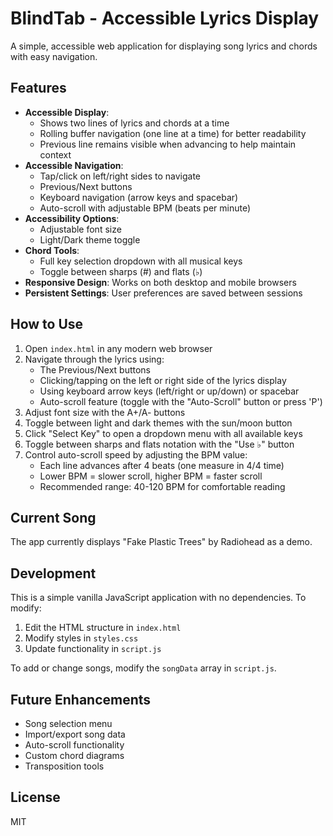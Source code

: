 # BlindTab - Accessible Lyrics Display

A simple, accessible web application for displaying song lyrics and chords with easy navigation.

## Features

- **Accessible Display**: 
  - Shows two lines of lyrics and chords at a time
  - Rolling buffer navigation (one line at a time) for better readability
  - Previous line remains visible when advancing to help maintain context
- **Accessible Navigation**: 
  - Tap/click on left/right sides to navigate
  - Previous/Next buttons
  - Keyboard navigation (arrow keys and spacebar)
  - Auto-scroll with adjustable BPM (beats per minute)
- **Accessibility Options**:
  - Adjustable font size
  - Light/Dark theme toggle
- **Chord Tools**:
  - Full key selection dropdown with all musical keys
  - Toggle between sharps (#) and flats (♭)
- **Responsive Design**: Works on both desktop and mobile browsers
- **Persistent Settings**: User preferences are saved between sessions

## How to Use

1. Open `index.html` in any modern web browser
2. Navigate through the lyrics using:
   - The Previous/Next buttons
   - Clicking/tapping on the left or right side of the lyrics display
   - Using keyboard arrow keys (left/right or up/down) or spacebar
   - Auto-scroll feature (toggle with the "Auto-Scroll" button or press 'P')
3. Adjust font size with the A+/A- buttons
4. Toggle between light and dark themes with the sun/moon button
5. Click "Select Key" to open a dropdown menu with all available keys
6. Toggle between sharps and flats notation with the "Use ♭" button
7. Control auto-scroll speed by adjusting the BPM value:
   - Each line advances after 4 beats (one measure in 4/4 time)
   - Lower BPM = slower scroll, higher BPM = faster scroll
   - Recommended range: 40-120 BPM for comfortable reading

## Current Song

The app currently displays "Fake Plastic Trees" by Radiohead as a demo.

## Development

This is a simple vanilla JavaScript application with no dependencies. To modify:

1. Edit the HTML structure in `index.html`
2. Modify styles in `styles.css`
3. Update functionality in `script.js`

To add or change songs, modify the `songData` array in `script.js`.

## Future Enhancements

- Song selection menu
- Import/export song data
- Auto-scroll functionality
- Custom chord diagrams
- Transposition tools

## License

MIT 